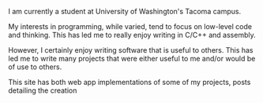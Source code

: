 I am currently a student at University of Washington's Tacoma campus.

My interests in programming, while varied, tend to focus on low-level code and
thinking. This has led me to really enjoy writing in C/C++ and assembly. 

However, I certainly enjoy writing software that is useful to others. This has
led me to write many projects that were either useful to me and/or would be of
use to others.

This site has both web app implementations of some of my projects, posts 
detailing the creation 
